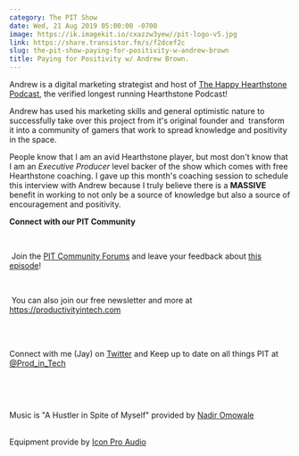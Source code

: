 ```yaml
---
category: The PIT Show
date: Wed, 21 Aug 2019 05:00:00 -0700
image: https://ik.imagekit.io/cxazzw3yew//pit-logo-v5.jpg
link: https://share.transistor.fm/s/f2dcef2c
slug: the-pit-show-paying-for-positivity-w-andrew-brown
title: Paying for Positivity w/ Andrew Brown.
---
```


<p>Andrew is a digital marketing strategist and host of <a href="https://thehappyhearthstone.com">The Happy Hearthstone Podcast</a>, the verified longest running Hearthstone Podcast!</p><p>Andrew has used his marketing skills and general optimistic nature to successfully take over this project from it's original founder and  transform it into a community of gamers that work to spread knowledge and positivity in the space.</p><p>People know that I am an avid Hearthstone player, but most don't know that I am an <em>Executive Producer</em> level backer of the show which comes with free Hearthstone coaching. I gave up this month's coaching session to schedule this interview with Andrew because I truly believe there is a <strong>MASSIVE</strong> benefit in working to not only be a source of knowledge but also a source of encouragement and positivity.<br /></p><p><b>Connect with our PIT Community</b></p><p><br /></p><p> Join the <a href="https://productivityintech.palapa.co/">PIT Community Forums</a> and leave your feedback about <a href="https://productivityintech.palapa.co/post/15751">this episode</a>!</p><p><br /></p><p> You can also join our free newsletter and more at <a href="https://productivityintech.com/">https://productivityintech.com</a></p><p><br /></p><p><br />Connect with me (Jay) on <a href="https://twitter.com/kjaymiller">Twitter</a> and Keep up to date on all things PIT at<a href="https://twitter.com/prod_in_tech"> @Prod_in_Tech</a></p><p><br /></p><p><br /></p><p>Music is "A Hustler in Spite of Myself" provided by <a href="https://nadiromowale.com/">Nadir Omowale</a></p><p><br />Equipment provide by <a href="https://iconproaudio.com/">Icon Pro Audio</a></p>